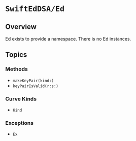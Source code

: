 # ``SwiftEdDSA/Ed``

## Overview

Ed exists to provide a namespace. There is no Ed instances.

## Topics

### Methods

- ``makeKeyPair(kind:)``
- ``keyPairIsValid(r:s:)``

### Curve Kinds

- ``Kind``

### Exceptions

- ``Ex``
